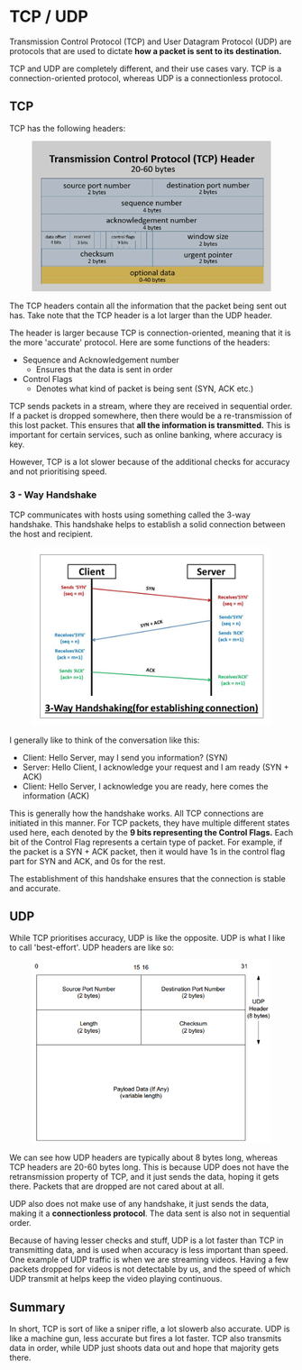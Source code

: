 # TCP / UDP

Transmission Control Protocol (TCP) and User Datagram Protocol (UDP) are protocols that are used to dictate **how a packet is sent to its destination.**&#x20;

TCP and UDP are completely different, and their use cases vary. TCP is a connection-oriented protocol, whereas UDP is a connectionless protocol.

## TCP

TCP has the following headers:

<figure><img src="../../.gitbook/assets/image (1) (2) (1) (1).png" alt=""><figcaption></figcaption></figure>

The TCP headers contain all the information that the packet being sent out has. Take note that the TCP header is a lot larger than the UDP header.

The header is larger because TCP is connection-oriented, meaning that it is the more 'accurate' protocol. Here are some functions of the headers:

* Sequence and Acknowledgement number
  * Ensures that the data is sent in order
* Control Flags
  * Denotes what kind of packet is being sent (SYN, ACK etc.)

TCP sends packets in a stream, where they are received in sequential order. If a packet is dropped somewhere, then there would be a re-transmission of this lost packet. This ensures that **all the information is transmitted.** This is important for certain services, such as online banking, where accuracy is key.&#x20;

However, TCP is a lot slower because of the additional checks for accuracy and not prioritising speed.&#x20;

### 3 - Way Handshake

TCP communicates with hosts using something called the 3-way handshake. This handshake helps to establish a solid connection between the host and recipient.&#x20;

<figure><img src="../../.gitbook/assets/image (18) (2) (1).png" alt=""><figcaption></figcaption></figure>

I generally like to think of the conversation like this:

* Client: Hello Server, may I send you information? (SYN)
* Server: Hello Client, I acknowledge your request and I am ready (SYN + ACK)
* Client: Hello Server, I acknowledge you are ready, here comes the information (ACK)

This is generally how the handshake works. All TCP connections are initiated in this manner. For TCP packets, they have multiple different states used here, each denoted by the **9 bits representing the Control Flags.** Each bit of the Control Flag represents a certain type of packet. For example, if the packet is a SYN + ACK packet, then it would have 1s in the control flag part for SYN and ACK, and 0s for the rest.

The establishment of this handshake ensures that the connection is stable and accurate.

## UDP

While TCP prioritises accuracy, UDP is like the opposite. UDP is what I like to call 'best-effort'. UDP headers are like so:

<figure><img src="../../.gitbook/assets/image (3) (2) (1) (1).png" alt=""><figcaption></figcaption></figure>

We can see how UDP headers are typically about 8 bytes long, whereas TCP headers are 20-60 bytes long. This is because UDP does not have the retransmission property of TCP, and it just sends the data, hoping it gets there. Packets that are dropped are not cared about at all.

UDP also does not make use of any handshake, it just sends the data, making it a **connectionless protocol**. The data sent is also not in sequential order.&#x20;

Because of having lesser checks and stuff, UDP is a lot faster than TCP in transmitting data, and is used when accuracy is less important than speed. One example of UDP traffic is when we are streaming videos. Having a few packets dropped for videos is not detectable by us, and the speed of which UDP transmit at helps keep the video playing continuous.&#x20;

## Summary

In short, TCP is sort of like a sniper rifle, a lot slowerb also accurate. UDP is like a machine gun, less accurate but fires a lot faster. TCP also transmits data in order, while UDP just shoots data out and hope that majority gets there.&#x20;
